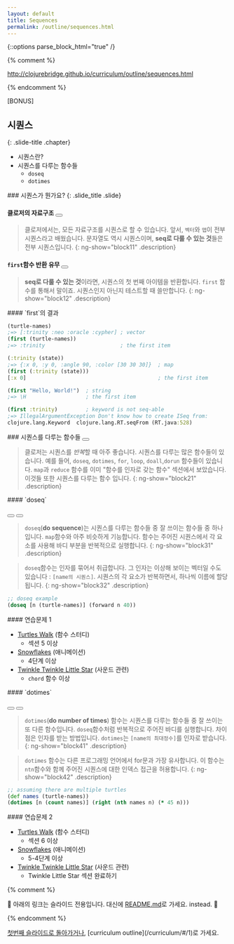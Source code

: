 ```yaml
---
layout: default
title: Sequences
permalink: /outline/sequences.html
---
```


{::options parse_block_html="true" /}

{% comment %}

http://clojurebridge.github.io/curriculum/outline/sequences.html

{% endcomment %}

<section>
[BONUS]

시퀀스
-------------------------
{: .slide-title .chapter}

* 시퀀스란?
* 시퀀스를 다루는 함수들
    * `doseq`
    * `dotimes`
</section>

<section ng-controller="NarrativeController">
### 시퀀스가 뭔가요?
{: .slide_title .slide}

#### 클로저의 자료구조 <button class="link" ng-bind-html="details" ng-model="block11" ng-click="block11=!block11"></button>

> 클로저에서는, 모든 자료구조를 시퀀스로 할 수 있습니다.
> 앞서, `벡터`와 `맵`이 전부 시퀀스라고 배웠습니다.
> 문자열도 역시 시퀀스이며, **seq로 다룰 수 있는 것**들은 전부 시퀀스입니다.
{: ng-show="block11" .description}

#### `first`함수 반환 유무 <button class="link" ng-bind-html="details" ng-model="block12" ng-click="block12=!block12"></button>

> **seq로 다룰 수 있는 것**이라면, 시퀀스의 첫 번째 아이템을 반환합니다.
> `first` 함수를 통해서 말이죠. 시퀀스인지 아닌지 테스트할 때 쓸만합니다.
{: ng-show="block12" .description}
</section>

<section ng-controller="NarrativeController">
#### `first`의 결과

```clojure
(turtle-names)
;=> [:trinity :neo :oracle :cypher] ; vector
(first (turtle-names))
;=> :trinity                        ; the first item

(:trinity (state))
;=> {:x 0, :y 0, :angle 90, :color [30 30 30]}  ; map
(first (:trinity (state)))
[:x 0]                                          ; the first item

(first "Hello, World!")  ; string
;=> \H                   ; the first item

(first :trinity)         ; keyword is not seq-able
;=> IllegalArgumentException Don't know how to create ISeq from:
clojure.lang.Keyword  clojure.lang.RT.seqFrom (RT.java:528)
```
</section>

<section ng-controller="NarrativeController">
### 시퀀스를 다루는 함수들
<button class="link" ng-bind-html="details" ng-model="block21" ng-click="block21=!block21"></button>

> 클로저는 시퀀스를 *반복*할 때 아주 좋습니다.
> 시퀀스를 다루는 많은 함수들이 있습니다.
> 예를 들어, `doseq`, `dotimes`, `for`, `loop`, `doall`,`dorun` 함수들이 있습니다.
> `map`과 `reduce` 함수를 이미 "함수를 인자로 갖는 함수" 섹션에서 보았습니다.
> 이것들 또한 시퀀스를 다루는 함수 입니다.
{: ng-show="block21" .description}
</section>

<section ng-controller="NarrativeController">
#### `doseq`

<button class="link" ng-bind-html="details1" ng-model="block31" ng-click="block31=!block31"></button>
<button class="link" ng-bind-html="details2" ng-model="block32" ng-click="block32=!block32"></button>

> `doseq`(**do sequence**)는 시퀀스를 다루는 함수들 중 잘 쓰이는 함수들 중 하나입니다.
> `map`함수와 아주 비슷하게 기능합니다.
> 함수는 주어진 시퀀스에서 각 요소를 사용해 바디 부분을 반복적으로 실행합니다.
{: ng-show="block31" .description}

> `doseq`함수는 인자를 묶어서 취급합니다.
> 그 인자는 이상해 보이는 벡터일 수도 있습니다 : `[name의 시퀀스]`. 
> 시퀀스의 각 요소가 반복하면서, 하나씩 이름에 할당됩니다.
{: ng-show="block32" .description}

```clojure
;; doseq example
(doseq [n (turtle-names)] (forward n 40))
```
</section>

<section>
#### 연습문제 1

* [Turtles Walk](https://github.com/ClojureBridgeSeoul/welcometoclojurebridge/blob/master/outline/TURTLE-SAMPLES.md) (함수 스터디)
    - 섹션 5 이상
* [Snowflakes](https://github.com/ClojureBridgeSeoul/drawing/blob/korean/curriculum/create-something.md) (애니메이션)
    - 4단계 이상
* [Twinkle Twinkle Little Star](https://github.com/ClojureBridge/tones/blob/master/curriculum/01-piano-chords.md) (사운드 관련)
    - `chord` 함수 이상
</section>

<section ng-controller="NarrativeController">
#### `dotimes`

<button class="link" ng-bind-html="details1" ng-model="block41" ng-click="block41=!block41"></button>
<button class="link" ng-bind-html="details2" ng-model="block42" ng-click="block42=!block42"></button>

>`dotimes`(**do number of times**) 함수는 시퀀스를 다루는 함수들 중 잘 쓰이는 또 다른 함수입니다.
>`doseq`함수처럼 반복적으로 주어진 바디를 실행합니다.
> 차이점은 인자를 받는 방법입니다.
> `dotimes`는 `[name의 최대정수]`를 인자로 받습니다.
{: ng-show="block41" .description}


> `dotimes` 함수는 다른 프로그래밍 언어에서 for문과 가장 유사합니다.
> 이 함수는 `ntn`함수와 함께 주어진 시퀀스에 대한 인덱스 접근을 허용합니다.
{: ng-show="block42" .description}

```clojure
;; assuming there are multiple turtles
(def names (turtle-names))
(dotimes [n (count names)] (right (nth names n) (* 45 n)))
```
</section>

<section>
#### 연습문제 2

* [Turtles Walk](https://github.com/ClojureBridgeSeoul/welcometoclojurebridge/blob/master/outline/TURTLE-SAMPLES.md) (함수 스터디)
    - 섹션 6 이상
* [Snowflakes](https://github.com/ClojureBridgeSeoul/drawing/blob/korean/curriculum/create-something.md) (애니메이션)
    - 5-4단계 이상
* [Twinkle Twinkle Little Star](https://github.com/ClojureBridge/tones/blob/master/curriculum/01-piano-chords.md) (사운드 관련)
    - Twinkle Little Star 섹션 완료하기
</section>


{% comment %}

:star2: 아래의 링크는 슬라이드 전용입니다. 대신에 [README.md](../README.md)로 가세요.
instead. :star2:

{% endcomment %}

<section>
<a href="javascript:;" onClick="Reveal.slide(1);">첫번째 슬라이드로 돌아가거나</a>,
[curriculum outline](/curriculum/#/1)로 가세요.
</section>
